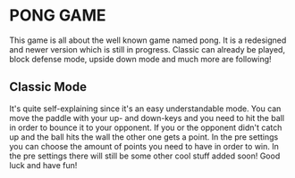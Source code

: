 # PONG GAME
This game is all about the well known game named pong. It is a redesigned and newer version which is still in progress.
Classic can already be played, block defense mode, upside down mode and much more are following!

## Classic Mode
It's quite self-explaining since it's an easy understandable mode. You can move the paddle with your up- and down-keys and
you need to hit the ball in order to bounce it to your opponent. If you or the opponent didn't catch up and the ball hits the wall
the other one gets a point. In the pre settings you can choose the amount of points you need to have in order to win. In the pre
settings there will still be some other cool stuff added soon! Good luck and have fun!
